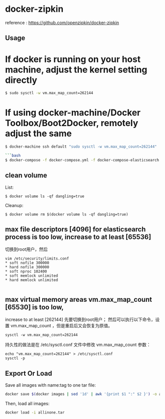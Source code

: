 # docker-zipkin
reference :
https://github.com/openzipkin/docker-zipkin


## Usage


# If docker is running on your host machine, adjust the kernel setting directly
```bash
$ sudo sysctl -w vm.max_map_count=262144
```
# If using docker-machine/Docker Toolbox/Boot2Docker, remotely adjust the same

```bash
$ docker-machine ssh default "sudo sysctl -w vm.max_map_count=262144"

```bash
$ docker-compose -f docker-compose.yml -f docker-compose-elasticsearch.yml up
```

## clean volume 
List:
```
$ docker volume ls -qf dangling=true
```

Cleanup:
```
$ docker volume rm $(docker volume ls -qf dangling=true)
```


## max file descriptors [4096] for elasticsearch process is too low, increase to at least [65536]
切换到root用户，然后
```
vim /etc/security/limits.conf
* soft nofile 300000
* hard nofile 300000
* soft nproc 102400
* soft memlock unlimited
* hard memlock unlimited
 
```



## max virtual memory areas vm.max_map_count [65530] is too low, 

increase to at least [262144]
先要切换到root用户；
然后可以执行以下命令，设置 vm.max_map_count ，但是重启后又会恢复为原值。

```
sysctl -w vm.max_map_count=262144
```

持久性的做法是在 /etc/sysctl.conf 文件中修改 vm.max_map_count 参数：
```
echo "vm.max_map_count=262144" > /etc/sysctl.conf
sysctl -p
```

## Export Or Load

Save all images with name:tag to one tar file:

```bash
docker save $(docker images | sed '1d' | awk '{print $1 ":" $2 }') -o allinone.tar
```

Then, load all images:

```bash
docker load -i allinone.tar
```
